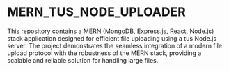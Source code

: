 # MERN_TUS_NODE_UPLOADER
This repository contains a MERN (MongoDB, Express.js, React, Node.js) stack application designed for efficient file uploading using a tus Node.js server. The project demonstrates the seamless integration of a modern file upload protocol with the robustness of the MERN stack, providing a scalable and reliable solution for handling large files.
